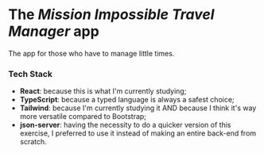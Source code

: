 # The *Mission Impossible Travel Manager* app 

The app for those who have to manage little times.

### Tech Stack
- **React**: because this is what I'm currently studying;
- **TypeScript**: because a typed language is always a safest choice;
- **Tailwind**: because I'm currently studying it AND because I think it's way more versatile compared to Bootstrap;
- **json-server**: having the necessity to do a quicker version of this exercise, I preferred to use it instead of making an entire back-end from scratch. 

